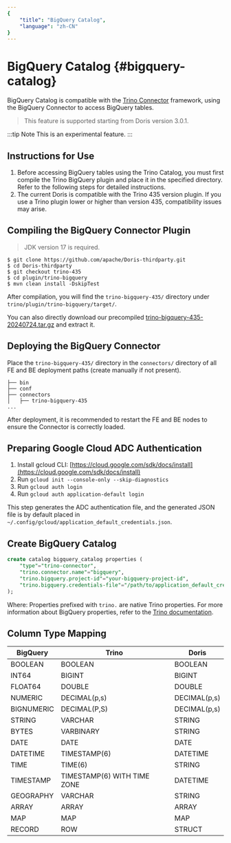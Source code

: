 ```yaml
---
{
    "title": "BigQuery Catalog",
    "language": "zh-CN"
}
---
```


<!-- 
Licensed to the Apache Software Foundation (ASF) under one
or more contributor license agreements.  See the NOTICE file
distributed with this work for additional information
regarding copyright ownership.  The ASF licenses this file
to you under the Apache License, Version 2.0 (the
"License"); you may not use this file except in compliance
with the License.  You may obtain a copy of the License at

  http://www.apache.org/licenses/LICENSE-2.0

Unless required by applicable law or agreed to in writing,
software distributed under the License is distributed on an
"AS IS" BASIS, WITHOUT WARRANTIES OR CONDITIONS OF ANY
KIND, either express or implied.  See the License for the
specific language governing permissions and limitations
under the License.
-->

# BigQuery Catalog {#bigquery-catalog}

BigQuery Catalog is compatible with the [Trino Connector](../../../../docusaurus-plugin-content-docs-community/current/how-to-contribute/trino-connector-developer-guide.md) framework, using the BigQuery Connector to access BigQuery tables.

> This feature is supported starting from Doris version 3.0.1.

:::tip Note
This is an experimental feature.
:::

## Instructions for Use

1. Before accessing BigQuery tables using the Trino Catalog, you must first compile the Trino BigQuery plugin and place it in the specified directory. Refer to the following steps for detailed instructions.
2. The current Doris is compatible with the Trino 435 version plugin. If you use a Trino plugin lower or higher than version 435, compatibility issues may arise.

## Compiling the BigQuery Connector Plugin

> JDK version 17 is required.

```Plain Text
$ git clone https://github.com/apache/Doris-thirdparty.git
$ cd Doris-thirdparty
$ git checkout trino-435
$ cd plugin/trino-bigquery
$ mvn clean install -DskipTest
```

After compilation, you will find the `trino-bigquery-435/` directory under `trino/plugin/trino-bigquery/target/`.

You can also directly download our precompiled [trino-bigquery-435-20240724.tar.gz](https://github.com/apache/Doris-thirdparty/releases/download/trino-435-20240724/trino-bigquery-435-20240724.tar.gz) and extract it.

## Deploying the BigQuery Connector

Place the `trino-bigquery-435/` directory in the `connectors/` directory of all FE and BE deployment paths (create manually if not present).

```Plain Text
├── bin
├── conf
├── connectors
│   ├── trino-bigquery-435
...
```

After deployment, it is recommended to restart the FE and BE nodes to ensure the Connector is correctly loaded.

## Preparing Google Cloud ADC Authentication

1. Install gcloud CLI: [https://cloud.google.com/sdk/docs/install](https://cloud.google.com/sdk/docs/install)
2. Run `gcloud init --console-only --skip-diagnostics`
3. Run `gcloud auth login`
4. Run `gcloud auth application-default login`

This step generates the ADC authentication file, and the generated JSON file is by default placed in `~/.config/gcloud/application_default_credentials.json`.

## Create BigQuery Catalog

```sql
create catalog bigquery_catalog properties (
    "type"="trino-connector",
    "trino.connector.name"="bigquery",
    "trino.bigquery.project-id"="your-bigquery-project-id",
    "trino.bigquery.credentials-file"="/path/to/application_default_credentials.json",
);
```

Where: Properties prefixed with `trino.` are native Trino properties. For more information about BigQuery properties, refer to the [Trino documentation](https://trino.io/docs/current/connector/bigquery.html).

## Column Type Mapping

|BigQuery|Trino|Doris|
| ----- | ----- | ----- |
|BOOLEAN|BOOLEAN|BOOLEAN|
|INT64|BIGINT|BIGINT|
|FLOAT64|DOUBLE|DOUBLE|
|NUMERIC|DECIMAL(p,s)|DECIMAL(p,s)|
|BIGNUMERIC|DECIMAL(P,S)|DECIMAL(p,s)|
|STRING|VARCHAR|STRING|
|BYTES|VARBINARY|STRING|
|DATE|DATE|DATE|
|DATETIME|TIMESTAMP(6)|DATETIME|
|TIME|TIME(6)|STRING|
|TIMESTAMP|TIMESTAMP(6) WITH TIME ZONE|DATETIME|
|GEOGRAPHY|VARCHAR|STRING|
|ARRAY|ARRAY|ARRAY|
|MAP|MAP|MAP|
|RECORD|ROW|STRUCT|


